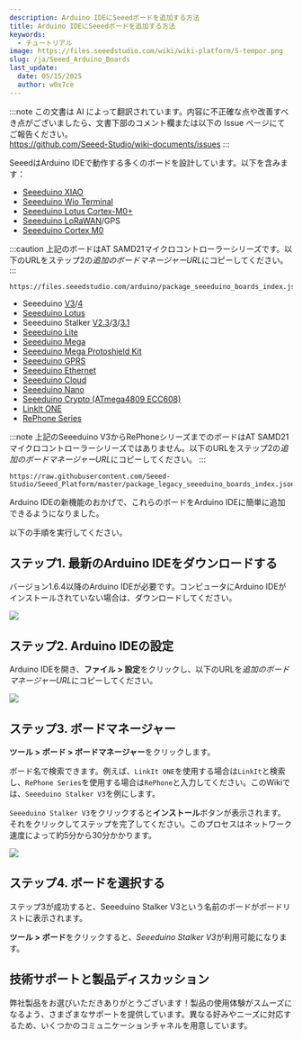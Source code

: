 ```yaml
---
description: Arduino IDEにSeeedボードを追加する方法
title: Arduino IDEにSeeedボードを追加する方法
keywords:
  - チュートリアル
image: https://files.seeedstudio.com/wiki/wiki-platform/S-tempor.png
slug: /ja/Seeed_Arduino_Boards
last_update:
  date: 05/15/2025
  author: w0x7ce
---
```

:::note
この文書は AI によって翻訳されています。内容に不正確な点や改善すべき点がございましたら、文書下部のコメント欄または以下の Issue ページにてご報告ください。  
https://github.com/Seeed-Studio/wiki-documents/issues
:::

SeeedはArduino IDEで動作する多くのボードを設計しています。以下を含みます：

* [Seeeduino XIAO](https://wiki.seeedstudio.com/ja/Seeeduino-XIAO/)
* [Seeeduino Wio Terminal](https://wiki.seeedstudio.com/ja/Wio-Terminal-Getting-Started/)
* [Seeeduino Lotus Cortex-M0+](https://wiki.seeedstudio.com/ja/Seeeduino_Lotus_Cortex-M0-/)
* [Seeeduino LoRaWAN](https://wiki.seeedstudio.com/ja/Seeeduino_LoRAWAN/)/GPS
* [Seeeduino Cortex M0](https://wiki.seeedstudio.com/ja/Seeeduino-Cortex-M0/)

:::caution
上記のボードはAT SAMD21マイクロコントローラーシリーズです。以下のURLをステップ2の*追加のボードマネージャーURL*にコピーしてください。
:::

```
https://files.seeedstudio.com/arduino/package_seeeduino_boards_index.json
```

* Seeeduino [V3](https://wiki.seeedstudio.com/ja/Seeeduino_v3.0/)/[4](https://wiki.seeedstudio.com/ja/Seeeduino_v4.0/)
* [Seeeduino Lotus](https://wiki.seeedstudio.com/ja/Seeeduino_Lotus/)
* Seeeduino Stalker [V2.3](https://wiki.seeedstudio.com/ja/Seeeduino_Stalker_v2.3/)/[3](https://wiki.seeedstudio.com/ja/Seeeduino_v3.0/)/[3.1](https://wiki.seeedstudio.com/ja/Seeeduino_Stalker_V3.1/)
* [Seeeduino Lite](https://wiki.seeedstudio.com/ja/Seeeduino_Lite/)
* [Seeeduino Mega](https://wiki.seeedstudio.com/ja/Seeeduino_Mega/)
* [Seeeduino Mega Protoshield Kit](https://wiki.seeedstudio.com/ja/Seeeduino_Mega_Protoshield_Kit/)
* [Seeeduino GPRS](https://wiki.seeedstudio.com/ja/Seeeduino_GPRS/)
* [Seeeduino Ethernet](https://wiki.seeedstudio.com/ja/Seeeduino_Ethernet/)
* [Seeeduino Cloud](https://wiki.seeedstudio.com/ja/Seeeduino_Cloud/)
* [Seeeduino Nano](https://wiki.seeedstudio.com/ja/Seeeduino-Nano/)
* [Seeeduino Crypto (ATmega4809 ECC608)](https://wiki.seeedstudio.com/ja/Seeeduino-Crypto-ATmega4809-ECC608/)
* [LinkIt ONE](https://wiki.seeedstudio.com/ja/LinkIt_ONE/)
* [RePhone Series](https://wiki.seeedstudio.com/ja/RePhone/)

:::note
上記のSeeeduino V3からRePhoneシリーズまでのボードはAT SAMD21マイクロコントローラーシリーズではありません。以下のURLをステップ2の*追加のボードマネージャーURL*にコピーしてください。
:::

```
https://raw.githubusercontent.com/Seeed-Studio/Seeed_Platform/master/package_legacy_seeeduino_boards_index.json
```

Arduino IDEの新機能のおかげで、これらのボードをArduino IDEに簡単に追加できるようになりました。

以下の手順を実行してください。

## ステップ1. 最新のArduino IDEをダウンロードする

バージョン1.6.4以降のArduino IDEが必要です。コンピュータにArduino IDEがインストールされていない場合は、ダウンロードしてください。

[![](https://files.seeedstudio.com/wiki/Seeeduino_Stalker_V3_1/images/Download_IDE.png)](https://www.arduino.cc/en/Main/Software)

## ステップ2. Arduino IDEの設定

Arduino IDEを開き、**ファイル > 設定**をクリックし、以下のURLを*追加のボードマネージャーURL*にコピーしてください。

![](https://files.seeedstudio.com/wiki/Wio-Lite-MG126/img/preference.png)

## ステップ3. ボードマネージャー

**ツール > ボード > ボードマネージャー**をクリックします。

ボード名で検索できます。例えば、`LinkIt ONE`を使用する場合は`LinkIt`と検索し、`RePhone Series`を使用する場合は`RePhone`と入力してください。このWikiでは、`Seeeduino Stalker V3`を例にします。

`Seeeduino Stalker V3`をクリックすると**インストール**ボタンが表示されます。それをクリックしてステップを完了してください。このプロセスはネットワーク速度によって約5分から30分かかります。

![](https://raw.githubusercontent.com/Seeed-Studio/Seeed_Platform/master/img/add_board.png)

## ステップ4. ボードを選択する

ステップ3が成功すると、Seeeduino Stalker V3という名前のボードがボードリストに表示されます。

**ツール > ボード**をクリックすると、*Seeeduino Stalker V3*が利用可能になります。

## 技術サポートと製品ディスカッション

弊社製品をお選びいただきありがとうございます！製品の使用体験がスムーズになるよう、さまざまなサポートを提供しています。異なる好みやニーズに対応するため、いくつかのコミュニケーションチャネルを用意しています。

<div class="button_tech_support_container">
<a href="https://forum.seeedstudio.com/" class="button_forum"></a> 
<a href="https://www.seeedstudio.com/contacts" class="button_email"></a>
</div>

<div class="button_tech_support_container">
<a href="https://discord.gg/eWkprNDMU7" class="button_discord"></a> 
<a href="https://github.com/Seeed-Studio/wiki-documents/discussions/69" class="button_discussion"></a>
</div>